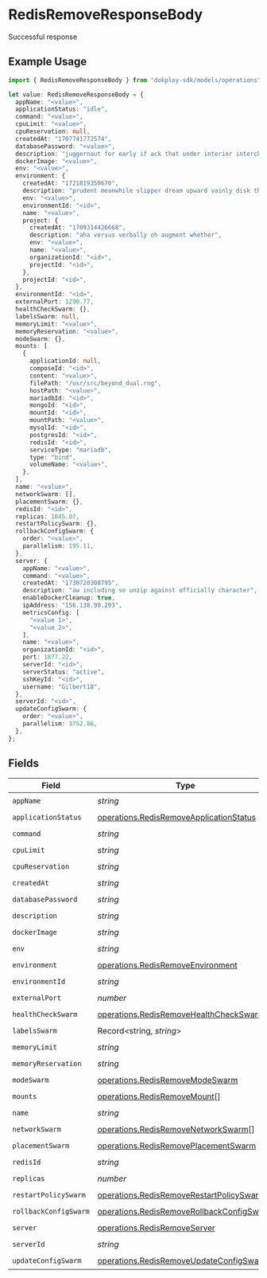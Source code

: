 # RedisRemoveResponseBody

Successful response

## Example Usage

```typescript
import { RedisRemoveResponseBody } from "dokploy-sdk/models/operations";

let value: RedisRemoveResponseBody = {
  appName: "<value>",
  applicationStatus: "idle",
  command: "<value>",
  cpuLimit: "<value>",
  cpuReservation: null,
  createdAt: "1707741772574",
  databasePassword: "<value>",
  description: "juggernaut for early if ack that under interior interchange",
  dockerImage: "<value>",
  env: "<value>",
  environment: {
    createdAt: "1721819350670",
    description: "prudent meanwhile slipper dream upward vainly disk than",
    env: "<value>",
    environmentId: "<id>",
    name: "<value>",
    project: {
      createdAt: "1709314426668",
      description: "aha versus verbally oh augment whether",
      env: "<value>",
      name: "<value>",
      organizationId: "<id>",
      projectId: "<id>",
    },
    projectId: "<id>",
  },
  environmentId: "<id>",
  externalPort: 1290.77,
  healthCheckSwarm: {},
  labelsSwarm: null,
  memoryLimit: "<value>",
  memoryReservation: "<value>",
  modeSwarm: {},
  mounts: [
    {
      applicationId: null,
      composeId: "<id>",
      content: "<value>",
      filePath: "/usr/src/beyond_dual.rng",
      hostPath: "<value>",
      mariadbId: "<id>",
      mongoId: "<id>",
      mountId: "<id>",
      mountPath: "<value>",
      mysqlId: "<id>",
      postgresId: "<id>",
      redisId: "<id>",
      serviceType: "mariadb",
      type: "bind",
      volumeName: "<value>",
    },
  ],
  name: "<value>",
  networkSwarm: [],
  placementSwarm: {},
  redisId: "<id>",
  replicas: 1045.07,
  restartPolicySwarm: {},
  rollbackConfigSwarm: {
    order: "<value>",
    parallelism: 195.11,
  },
  server: {
    appName: "<value>",
    command: "<value>",
    createdAt: "1730720308795",
    description: "aw including so unzip against officially character",
    enableDockerCleanup: true,
    ipAddress: "156.138.90.203",
    metricsConfig: [
      "<value 1>",
      "<value 2>",
    ],
    name: "<value>",
    organizationId: "<id>",
    port: 1877.22,
    serverId: "<id>",
    serverStatus: "active",
    sshKeyId: "<id>",
    username: "Gilbert18",
  },
  serverId: "<id>",
  updateConfigSwarm: {
    order: "<value>",
    parallelism: 3752.86,
  },
};
```

## Fields

| Field                                                                                                  | Type                                                                                                   | Required                                                                                               | Description                                                                                            |
| ------------------------------------------------------------------------------------------------------ | ------------------------------------------------------------------------------------------------------ | ------------------------------------------------------------------------------------------------------ | ------------------------------------------------------------------------------------------------------ |
| `appName`                                                                                              | *string*                                                                                               | :heavy_check_mark:                                                                                     | N/A                                                                                                    |
| `applicationStatus`                                                                                    | [operations.RedisRemoveApplicationStatus](../../models/operations/redisremoveapplicationstatus.md)     | :heavy_check_mark:                                                                                     | N/A                                                                                                    |
| `command`                                                                                              | *string*                                                                                               | :heavy_check_mark:                                                                                     | N/A                                                                                                    |
| `cpuLimit`                                                                                             | *string*                                                                                               | :heavy_check_mark:                                                                                     | N/A                                                                                                    |
| `cpuReservation`                                                                                       | *string*                                                                                               | :heavy_check_mark:                                                                                     | N/A                                                                                                    |
| `createdAt`                                                                                            | *string*                                                                                               | :heavy_check_mark:                                                                                     | N/A                                                                                                    |
| `databasePassword`                                                                                     | *string*                                                                                               | :heavy_check_mark:                                                                                     | N/A                                                                                                    |
| `description`                                                                                          | *string*                                                                                               | :heavy_check_mark:                                                                                     | N/A                                                                                                    |
| `dockerImage`                                                                                          | *string*                                                                                               | :heavy_check_mark:                                                                                     | N/A                                                                                                    |
| `env`                                                                                                  | *string*                                                                                               | :heavy_check_mark:                                                                                     | N/A                                                                                                    |
| `environment`                                                                                          | [operations.RedisRemoveEnvironment](../../models/operations/redisremoveenvironment.md)                 | :heavy_check_mark:                                                                                     | N/A                                                                                                    |
| `environmentId`                                                                                        | *string*                                                                                               | :heavy_check_mark:                                                                                     | N/A                                                                                                    |
| `externalPort`                                                                                         | *number*                                                                                               | :heavy_check_mark:                                                                                     | N/A                                                                                                    |
| `healthCheckSwarm`                                                                                     | [operations.RedisRemoveHealthCheckSwarm](../../models/operations/redisremovehealthcheckswarm.md)       | :heavy_check_mark:                                                                                     | N/A                                                                                                    |
| `labelsSwarm`                                                                                          | Record<string, *string*>                                                                               | :heavy_check_mark:                                                                                     | N/A                                                                                                    |
| `memoryLimit`                                                                                          | *string*                                                                                               | :heavy_check_mark:                                                                                     | N/A                                                                                                    |
| `memoryReservation`                                                                                    | *string*                                                                                               | :heavy_check_mark:                                                                                     | N/A                                                                                                    |
| `modeSwarm`                                                                                            | [operations.RedisRemoveModeSwarm](../../models/operations/redisremovemodeswarm.md)                     | :heavy_check_mark:                                                                                     | N/A                                                                                                    |
| `mounts`                                                                                               | [operations.RedisRemoveMount](../../models/operations/redisremovemount.md)[]                           | :heavy_check_mark:                                                                                     | N/A                                                                                                    |
| `name`                                                                                                 | *string*                                                                                               | :heavy_check_mark:                                                                                     | N/A                                                                                                    |
| `networkSwarm`                                                                                         | [operations.RedisRemoveNetworkSwarm](../../models/operations/redisremovenetworkswarm.md)[]             | :heavy_check_mark:                                                                                     | N/A                                                                                                    |
| `placementSwarm`                                                                                       | [operations.RedisRemovePlacementSwarm](../../models/operations/redisremoveplacementswarm.md)           | :heavy_check_mark:                                                                                     | N/A                                                                                                    |
| `redisId`                                                                                              | *string*                                                                                               | :heavy_check_mark:                                                                                     | N/A                                                                                                    |
| `replicas`                                                                                             | *number*                                                                                               | :heavy_check_mark:                                                                                     | N/A                                                                                                    |
| `restartPolicySwarm`                                                                                   | [operations.RedisRemoveRestartPolicySwarm](../../models/operations/redisremoverestartpolicyswarm.md)   | :heavy_check_mark:                                                                                     | N/A                                                                                                    |
| `rollbackConfigSwarm`                                                                                  | [operations.RedisRemoveRollbackConfigSwarm](../../models/operations/redisremoverollbackconfigswarm.md) | :heavy_check_mark:                                                                                     | N/A                                                                                                    |
| `server`                                                                                               | [operations.RedisRemoveServer](../../models/operations/redisremoveserver.md)                           | :heavy_check_mark:                                                                                     | N/A                                                                                                    |
| `serverId`                                                                                             | *string*                                                                                               | :heavy_check_mark:                                                                                     | N/A                                                                                                    |
| `updateConfigSwarm`                                                                                    | [operations.RedisRemoveUpdateConfigSwarm](../../models/operations/redisremoveupdateconfigswarm.md)     | :heavy_check_mark:                                                                                     | N/A                                                                                                    |